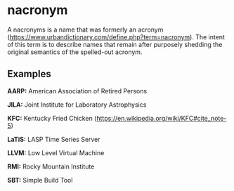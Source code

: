 # nacronym
A nacronyms is a name that was formerly an acronym (https://www.urbandictionary.com/define.php?term=nacronym). The intent of this term is to describe names that remain after purposely shedding the original semantics of the spelled-out acronym. 

## Examples

**AARP:** American Association of Retired Persons

**JILA:** Joint Institute for Laboratory Astrophysics

**KFC:** Kentucky Fried Chicken (https://en.wikipedia.org/wiki/KFC#cite_note-5)

**LaTiS:** LASP Time Series Server

**LLVM:** Low Level Virtual Machine

**RMI:** Rocky Mountain Institute

**SBT:** Simple Build Tool
